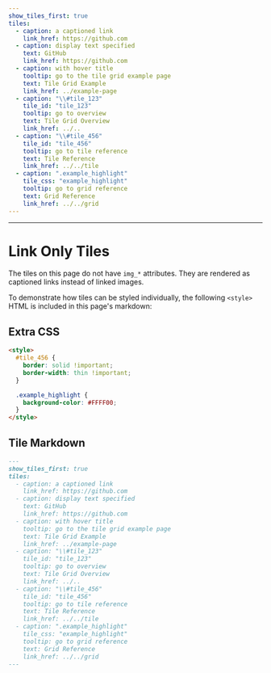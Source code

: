 ```yaml
---
show_tiles_first: true
tiles:
  - caption: a captioned link
    link_href: https://github.com
  - caption: display text specified
    text: GitHub
    link_href: https://github.com
  - caption: with hover title
    tooltip: go to the tile grid example page
    text: Tile Grid Example
    link_href: ../example-page
  - caption: "\\#tile_123"
    tile_id: "tile_123"
    tooltip: go to overview
    text: Tile Grid Overview
    link_href: ../..
  - caption: "\\#tile_456"
    tile_id: "tile_456"
    tooltip: go to tile reference
    text: Tile Reference
    link_href: ../../tile
  - caption: ".example_highlight"
    tile_css: "example_highlight"
    tooltip: go to grid reference
    text: Grid Reference
    link_href: ../../grid
---
```

<style> #tile_456 {border: solid !important;border-width: thin !important;}.example_highlight {background-color: #FFFF00;}</style>
<hr>

# Link Only Tiles 
The tiles on this page do not have `img_*` attributes.  They are rendered as captioned links instead of linked images.

To demonstrate how tiles can be styled individually, the following `<style>` HTML is included in this page's markdown:

## Extra CSS
```html
<style>
  #tile_456 {
    border: solid !important;
    border-width: thin !important;
  }

  .example_highlight {
    background-color: #FFFF00;
  } 
</style>
```

## Tile Markdown

```markdown
---
show_tiles_first: true
tiles:
  - caption: a captioned link
    link_href: https://github.com
  - caption: display text specified
    text: GitHub
    link_href: https://github.com
  - caption: with hover title
    tooltip: go to the tile grid example page
    text: Tile Grid Example
    link_href: ../example-page
  - caption: "\\#tile_123"
    tile_id: "tile_123"
    tooltip: go to overview
    text: Tile Grid Overview
    link_href: ../..
  - caption: "\\#tile_456"
    tile_id: "tile_456"
    tooltip: go to tile reference
    text: Tile Reference
    link_href: ../../tile
  - caption: ".example_highlight"
    tile_css: "example_highlight"
    tooltip: go to grid reference
    text: Grid Reference
    link_href: ../../grid
---
```
